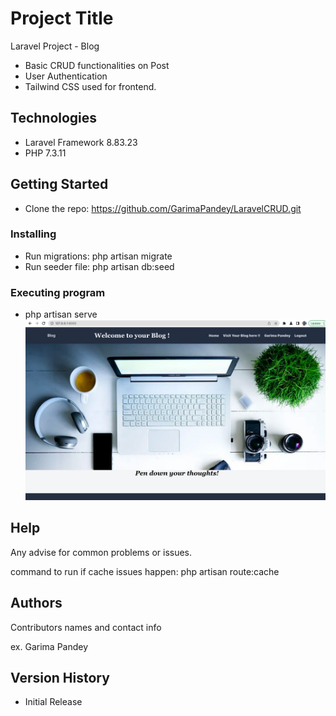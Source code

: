 # Project Title

Laravel Project - Blog
* Basic CRUD functionalities on Post
* User Authentication 
* Tailwind CSS used for frontend.

## Technologies


* Laravel Framework 8.83.23
* PHP 7.3.11

## Getting Started
* Clone the repo: https://github.com/GarimaPandey/LaravelCRUD.git

### Installing

* Run migrations: php artisan migrate
* Run seeder file: php artisan db:seed

### Executing program

* php artisan serve
![alt text](https://github.com/GarimaPandey/LaravelCRUD/blob/main/resources/assets/Screen%20Shot%202022-08-16%20at%202.56.14%20AM.png)

## Help

Any advise for common problems or issues.

command to run if cache issues happen:
php artisan route:cache

## Authors

Contributors names and contact info

ex. Garima Pandey 

## Version History

 * Initial Release


